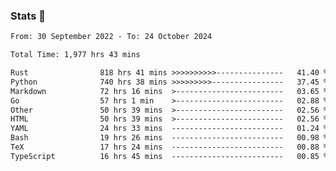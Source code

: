 ### Stats 👋
<!--START_SECTION:waka-->

```txt
From: 30 September 2022 - To: 24 October 2024

Total Time: 1,977 hrs 43 mins

Rust                818 hrs 41 mins >>>>>>>>>>---------------   41.40 %
Python              740 hrs 38 mins >>>>>>>>>----------------   37.45 %
Markdown            72 hrs 16 mins  >------------------------   03.65 %
Go                  57 hrs 1 min    >------------------------   02.88 %
Other               50 hrs 39 mins  >------------------------   02.56 %
HTML                50 hrs 39 mins  >------------------------   02.56 %
YAML                24 hrs 33 mins  -------------------------   01.24 %
Bash                19 hrs 26 mins  -------------------------   00.98 %
TeX                 17 hrs 24 mins  -------------------------   00.88 %
TypeScript          16 hrs 45 mins  -------------------------   00.85 %
```

<!--END_SECTION:waka-->

<!--
**buhaytza2005/buhaytza2005** is a ✨ _special_ ✨ repository because its `README.md` (this file) appears on your GitHub profile.

Here are some ideas to get you started:

- 🔭 I’m currently working on ...
- 🌱 I’m currently learning ...
- 👯 I’m looking to collaborate on ...
- 🤔 I’m looking for help with ...
- 💬 Ask me about ...
- 📫 How to reach me: ...
- 😄 Pronouns: ...
- ⚡ Fun fact: ...
-->


